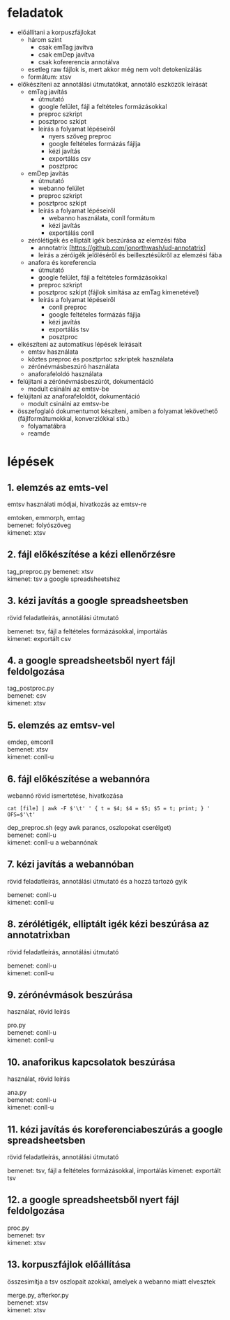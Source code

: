 # feladatok

+ előállítani a korpuszfájlokat
    - három szint
        * csak emTag javítva
        * csak emDep javítva
        * csak kofererencia annotálva
    - esetleg raw fájlok is, mert akkor még nem volt detokenizálás
    - formátum: xtsv
+ előkészíteni az annotálási útmutatókat, annotáló eszközök leírását
    - emTag javítás
        * útmutató
        * google felület, fájl a feltételes formázásokkal
        * preproc szkript
        * posztproc szkipt
        * leírás a folyamat lépéseiről
            + nyers szöveg preproc
            + google feltételes formázás fájlja
            + kézi javítás
            + exportálás csv
            + posztproc
    - emDep javítás
        * útmutató
        * webanno felület
        * preproc szkript
        * posztproc szkipt
        * leírás a folyamat lépéseiről
            + webanno használata, conll formátum
            + kézi javítás
            + exportálás conll
    - zérólétigék és elliptált igék beszúrása az elemzési fába
        * annotatrix [https://github.com/jonorthwash/ud-annotatrix]
        * leírás a zéróigék jelöléséről és beillesztésükről az elemzési fába
    - anafora és koreferencia
        * útmutató
        * google felület, fájl a feltételes formázásokkal
        * preproc szkript
        * posztproc szkipt (fájlok simítása az emTag kimenetével)
        * leírás a folyamat lépéseiről
            + conll preproc
            + google feltételes formázás fájlja
            + kézi javítás
            + exportálás tsv
            + posztproc
+ elkészíteni az automatikus lépések leírásait
    - emtsv használata
    - köztes preproc és posztprtoc szkriptek használata
    - zérónévmásbeszúró használata
    - anaforafeloldó használata
+ felújítani a zérónévmásbeszúrót, dokumentáció
    - modult csinálni az emtsv-be
+ felújítani az anaforafeloldót, dokumentáció
    - modult csinálni az emtsv-be
+ összefoglaló dokumentumot készíteni, amiben a folyamat lekövethető (fájlformátumokkal, konverziókkal stb.)
    - folyamatábra
    - reamde
    
    
# lépések

## 1. elemzés az emts-vel
emtsv használati módjai, hivatkozás az emtsv-re

emtoken, emmorph, emtag  
bemenet: folyószöveg  
kimenet: xtsv
    
## 2. fájl előkészítése a kézi ellenőrzésre

tag_preproc.py
bemenet: xtsv  
kimenet: tsv a google spreadsheetshez
    
## 3. kézi javítás a google spreadsheetsben  
rövid feladatleírás, annotálási útmutató

bemenet: tsv, fájl a feltételes formázásokkal, importálás  
kimenet: exportált csv
    
## 4. a google spreadsheetsből nyert fájl feldolgozása

tag_postproc.py  
bemenet: csv  
kimenet: xtsv
    
## 5. elemzés az emtsv-vel

emdep, emconll    
bemenet: xtsv  
kimenet: conll-u
    
## 6. fájl előkészítése a webannóra
webannó rövid ismertetése, hivatkozása

    cat [file] | awk -F $'\t' ' { t = $4; $4 = $5; $5 = t; print; } ' OFS=$'\t'

dep_preproc.sh (egy awk parancs, oszlopokat cserélget)  
bemenet: conll-u  
kimenet: conll-u a webannónak
    
## 7. kézi javítás a webannóban  
rövid feladatleírás, annotálási útmutató és a hozzá tartozó gyik

bemenet: conll-u  
kimenet: conll-u
    
## 8. zérólétigék, elliptált igék kézi beszúrása az annotatrixban  
rövid feladatleírás, annotálási útmutató

bemenet: conll-u  
kimenet: conll-u

## 9. zérónévmások beszúrása
használat, rövid leírás

pro.py  
bemenet: conll-u  
kimenet: conll-u
    
## 10. anaforikus kapcsolatok beszúrása
használat, rövid leírás  

ana.py  
bemenet: conll-u  
kimenet: conll-u
    
## 11. kézi javítás és koreferenciabeszúrás a google spreadsheetsben  
rövid feladatleírás, annotálási útmutató

bemenet: tsv, fájl a feltételes formázásokkal, importálás
kimenet: exportált tsv

## 12. a google spreadsheetsből nyert fájl feldolgozása  

proc.py  
bemenet: tsv  
kimenet: xtsv
    
## 13. korpuszfájlok előállítása
összesimítja a tsv oszlopait azokkal, amelyek a webanno miatt elvesztek  

merge.py, afterkor.py   
bemenet: xtsv  
kimenet: xtsv